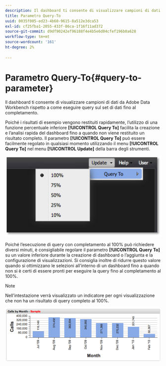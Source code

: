 ```yaml
---
description: Il dashboard ti consente di visualizzare campioni di dati da Adobe Data Workbench rispetto a come eseguire query sul set di dati fino al completamento.
title: Parametro Query-To
uuid: 0035f005-ed23-4b60-9615-8a512e3dca53
exl-id: cf25fba1-2055-433f-86ca-1f16f11ad372
source-git-commit: d9df90242ef96188f4e4b5e6d04cfef196b0a628
workflow-type: tm+mt
source-wordcount: '161'
ht-degree: 2%

---
```


# Parametro Query-To{#query-to-parameter}

Il dashboard ti consente di visualizzare campioni di dati da Adobe Data Workbench rispetto a come eseguire query sul set di dati fino al completamento.

Poiché i risultati di esempio vengono restituiti rapidamente, l’utilizzo di una funzione percentuale inferiore **[!UICONTROL Query To]** facilita la creazione e l’analisi rapida del dashboard fino a quando non viene restituito un risultato completo. Il parametro **[!UICONTROL Query To]** può essere facilmente regolato in qualsiasi momento utilizzando il menu **[!UICONTROL Query To]** nel menu **[!UICONTROL Update]** della barra degli strumenti.

![](assets/query_to.png)

Poiché l’esecuzione di query con completamento al 100% può richiedere diversi minuti, è consigliabile regolare il parametro **[!UICONTROL Query To]** su un valore inferiore durante la creazione di dashboard o l’aggiunta e la configurazione di visualizzazioni. Si consiglia inoltre di ridurre questo valore quando si ottimizzano le selezioni all’interno di un dashboard fino a quando non si è certi di essere pronti per eseguire la query fino al completamento al 100%.

>[!NOTE]
>
>Nell’intestazione verrà visualizzato un indicatore per ogni visualizzazione che non ha un risultato di query completo al 100%.

![](assets/query_to2.png)
